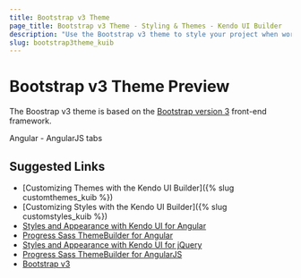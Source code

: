```yaml
---
title: Bootstrap v3 Theme
page_title: Bootstrap v3 Theme - Styling & Themes - Kendo UI Builder
description: "Use the Bootstrap v3 theme to style your project when working the Kendo UI Builder."
slug: bootstrap3theme_kuib
---
```


# Bootstrap v3 Theme Preview

The Boostrap v3 theme is based on the [Bootstrap version 3](http://getbootstrap.com/docs/3.3/) front-end framework.

Angular - AngularJS tabs

## Suggested Links

* [Customizing Themes with the Kendo UI Builder]({% slug customthemes_kuib %})
* [Customizing Styles with the Kendo UI Builder]({% slug customstyles_kuib %})
* [Styles and Appearance with Kendo UI for Angular](https://www.telerik.com/kendo-angular-ui/components/styling/)
* [Progress Sass ThemeBuilder for Angular](http://themebuilder.telerik.com/kendo-angular-ui)
* [Styles and Appearance with Kendo UI for jQuery](https://docs.telerik.com/kendo-ui/styles-and-layout/appearance-styling)
* [Progress Sass ThemeBuilder for AngularJS](http://themebuilder.telerik.com/kendo-ui)
* [Bootstrap v3](http://getbootstrap.com/docs/3.3/)
